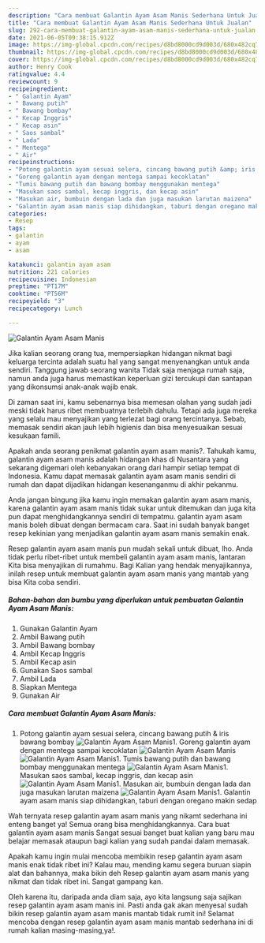 ```yaml
---
description: "Cara membuat Galantin Ayam Asam Manis Sederhana Untuk Jualan"
title: "Cara membuat Galantin Ayam Asam Manis Sederhana Untuk Jualan"
slug: 292-cara-membuat-galantin-ayam-asam-manis-sederhana-untuk-jualan
date: 2021-06-05T09:38:15.912Z
image: https://img-global.cpcdn.com/recipes/d8bd8000cd9d003d/680x482cq70/galantin-ayam-asam-manis-foto-resep-utama.jpg
thumbnail: https://img-global.cpcdn.com/recipes/d8bd8000cd9d003d/680x482cq70/galantin-ayam-asam-manis-foto-resep-utama.jpg
cover: https://img-global.cpcdn.com/recipes/d8bd8000cd9d003d/680x482cq70/galantin-ayam-asam-manis-foto-resep-utama.jpg
author: Henry Cook
ratingvalue: 4.4
reviewcount: 9
recipeingredient:
- " Galantin Ayam"
- " Bawang putih"
- " Bawang bombay"
- " Kecap Inggris"
- " Kecap asin"
- " Saos sambal"
- " Lada"
- " Mentega"
- " Air"
recipeinstructions:
- "Potong galantin ayam sesuai selera, cincang bawang putih &amp; iris bawang bombay"
- "Goreng galantin ayam dengan mentega sampai kecoklatan"
- "Tumis bawang putih dan bawang bombay menggunakan mentega"
- "Masukan saos sambal, kecap inggris, dan kecap asin"
- "Masukan air, bumbuin dengan lada dan juga masukan larutan maizena"
- "Galantin ayam asam manis siap dihidangkan, taburi dengan oregano makin sedap"
categories:
- Resep
tags:
- galantin
- ayam
- asam

katakunci: galantin ayam asam 
nutrition: 221 calories
recipecuisine: Indonesian
preptime: "PT17M"
cooktime: "PT56M"
recipeyield: "3"
recipecategory: Lunch

---
```



![Galantin Ayam Asam Manis](https://img-global.cpcdn.com/recipes/d8bd8000cd9d003d/680x482cq70/galantin-ayam-asam-manis-foto-resep-utama.jpg)

Jika kalian seorang orang tua, mempersiapkan hidangan nikmat bagi keluarga tercinta adalah suatu hal yang sangat menyenangkan untuk anda sendiri. Tanggung jawab seorang  wanita Tidak saja menjaga rumah saja, namun anda juga harus memastikan keperluan gizi tercukupi dan santapan yang dikonsumsi anak-anak wajib enak.

Di zaman  saat ini, kamu sebenarnya bisa memesan olahan yang sudah jadi meski tidak harus ribet membuatnya terlebih dahulu. Tetapi ada juga mereka yang selalu mau menyajikan yang terlezat bagi orang tercintanya. Sebab, memasak sendiri akan jauh lebih higienis dan bisa menyesuaikan sesuai kesukaan famili. 



Apakah anda seorang penikmat galantin ayam asam manis?. Tahukah kamu, galantin ayam asam manis adalah hidangan khas di Nusantara yang sekarang digemari oleh kebanyakan orang dari hampir setiap tempat di Indonesia. Kamu dapat memasak galantin ayam asam manis sendiri di rumah dan dapat dijadikan hidangan kesenanganmu di akhir pekanmu.

Anda jangan bingung jika kamu ingin memakan galantin ayam asam manis, karena galantin ayam asam manis tidak sukar untuk ditemukan dan juga kita pun dapat menghidangkannya sendiri di tempatmu. galantin ayam asam manis boleh dibuat dengan bermacam cara. Saat ini sudah banyak banget resep kekinian yang menjadikan galantin ayam asam manis semakin enak.

Resep galantin ayam asam manis pun mudah sekali untuk dibuat, lho. Anda tidak perlu ribet-ribet untuk membeli galantin ayam asam manis, lantaran Kita bisa menyajikan di rumahmu. Bagi Kalian yang hendak menyajikannya, inilah resep untuk membuat galantin ayam asam manis yang mantab yang bisa Kita coba sendiri.

<!--inarticleads1-->

##### Bahan-bahan dan bumbu yang diperlukan untuk pembuatan Galantin Ayam Asam Manis:

1. Gunakan  Galantin Ayam
1. Ambil  Bawang putih
1. Ambil  Bawang bombay
1. Ambil  Kecap Inggris
1. Ambil  Kecap asin
1. Gunakan  Saos sambal
1. Ambil  Lada
1. Siapkan  Mentega
1. Gunakan  Air




<!--inarticleads2-->

##### Cara membuat Galantin Ayam Asam Manis:

1. Potong galantin ayam sesuai selera, cincang bawang putih &amp; iris bawang bombay
<img src="https://img-global.cpcdn.com/steps/395d4a7d5977b49f/160x128cq70/galantin-ayam-asam-manis-langkah-memasak-1-foto.jpg" alt="Galantin Ayam Asam Manis">1. Goreng galantin ayam dengan mentega sampai kecoklatan
<img src="//assets-global.cpcdn.com/assets/icons/button_play-2c75c40dde080a61004c1f40b05d8f140eaff45d7e9e6481dc71c63d2e7c4909.png" alt="Galantin Ayam Asam Manis"><img src="https://img-global.cpcdn.com/steps/6d2d2708884a6a93/160x128cq70/galantin-ayam-asam-manis-langkah-memasak-2-foto.jpg" alt="Galantin Ayam Asam Manis">1. Tumis bawang putih dan bawang bombay menggunakan mentega
<img src="//assets-global.cpcdn.com/assets/icons/button_play-2c75c40dde080a61004c1f40b05d8f140eaff45d7e9e6481dc71c63d2e7c4909.png" alt="Galantin Ayam Asam Manis">1. Masukan saos sambal, kecap inggris, dan kecap asin
<img src="//assets-global.cpcdn.com/assets/icons/button_play-2c75c40dde080a61004c1f40b05d8f140eaff45d7e9e6481dc71c63d2e7c4909.png" alt="Galantin Ayam Asam Manis">1. Masukan air, bumbuin dengan lada dan juga masukan larutan maizena
<img src="//assets-global.cpcdn.com/assets/icons/button_play-2c75c40dde080a61004c1f40b05d8f140eaff45d7e9e6481dc71c63d2e7c4909.png" alt="Galantin Ayam Asam Manis">1. Galantin ayam asam manis siap dihidangkan, taburi dengan oregano makin sedap




Wah ternyata resep galantin ayam asam manis yang nikamt sederhana ini enteng banget ya! Semua orang bisa menghidangkannya. Cara buat galantin ayam asam manis Sangat sesuai banget buat kalian yang baru mau belajar memasak ataupun bagi kalian yang sudah pandai dalam memasak.

Apakah kamu ingin mulai mencoba membikin resep galantin ayam asam manis enak tidak ribet ini? Kalau mau, mending kamu segera buruan siapin alat dan bahannya, maka bikin deh Resep galantin ayam asam manis yang nikmat dan tidak ribet ini. Sangat gampang kan. 

Oleh karena itu, daripada anda diam saja, ayo kita langsung saja sajikan resep galantin ayam asam manis ini. Pasti anda gak akan menyesal sudah bikin resep galantin ayam asam manis mantab tidak rumit ini! Selamat mencoba dengan resep galantin ayam asam manis mantab sederhana ini di rumah kalian masing-masing,ya!.

